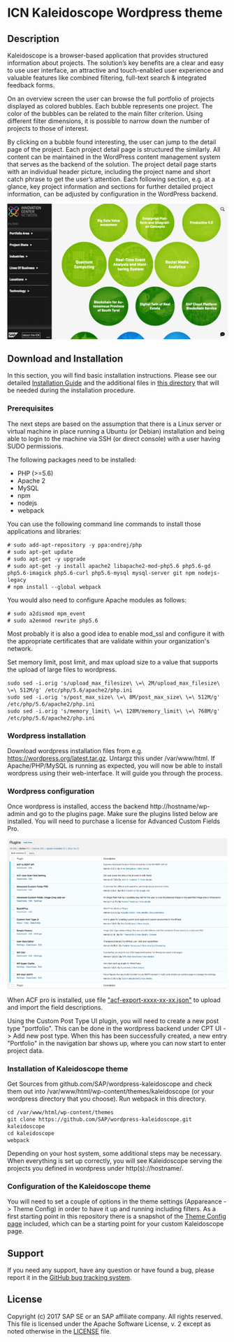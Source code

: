 ICN Kaleidoscope Wordpress theme
================================


Description
-----------

Kaleidoscope is a browser-based application that provides structured information about projects. The solution’s key benefits are a clear and easy to use user interface, an attractive and touch-enabled user experience and valuable features like combined filtering, full-text search & integrated feedback forms.

On an overview screen the user can browse the full portfolio of projects displayed as colored bubbles. Each bubble represents one project. The color of the bubbles can be related to the main filter criterion. Using different filter dimensions, it is possible to narrow down the number of projects to those of interest.

By clicking on a bubble found interesting, the user can jump to the detail page of the project. Each project detail page is structured the similarly. All content can be maintained in the WordPress content management system that serves as the backend of the solution. The project detail page starts with an individual header picture, including the project name and short catch phrase to get the user’s attention. Each following section, e.g. at a glance, key project information and sections for further detailed project information, can be adjusted by configuration in the WordPress backend.

![screenshot](installation/screenshot.png)


Download and Installation
-------------------------

In this section, you will find basic installation instructions. Please see our detailed [Installation Guide](https://github.com/SAP/wordpress-kaleidoscope/raw/master/installation/Installation%20Guide%20Kaleidoscope.docx) and the additional files in [this directory](installation/) that will be needed during the installation procedure.

### Prerequisites

The next steps are based on the assumption that there is a Linux server or virtual machine in place running a Ubuntu (or Debian) installation and being able to login to the machine via SSH (or direct console) with a user having SUDO permissions. 

The following packages need to be installed:
* PHP (>=5.6)
* Apache 2
* MySQL
* npm
* nodejs
* webpack


You can use the following command line commands to install those applications and libraries:

```
# sudo add-apt-repository -y ppa:ondrej/php
# sudo apt-get update
# sudo apt-get -y upgrade
# sudo apt-get -y install apache2 libapache2-mod-php5.6 php5.6-gd php5.6-imagick php5.6-curl php5.6-mysql mysql-server git npm nodejs-legacy
# npm install --global webpack
```

You would also need to configure Apache modules as follows:

```
# sudo a2dismod mpm_event
# sudo a2enmod rewrite php5.6
```


Most probably it is also a good idea to enable mod_ssl and configure it with the appropriate certificates that are validate within your organization's network.

Set memory limit, post limit, and max upload size to a value that supports the upload of large files to wordpress.
```
sudo sed -i.orig 's/upload_max_filesize\ \=\ 2M/upload_max_filesize\ \=\ 512M/g' /etc/php/5.6/apache2/php.ini
sudo sed -i.orig 's/post_max_size\ \=\ 8M/post_max_size\ \=\ 512M/g' /etc/php/5.6/apache2/php.ini
sudo sed -i.orig 's/memory_limit\ \=\ 128M/memory_limit\ \=\ 768M/g' /etc/php/5.6/apache2/php.ini
```

### Wordpress installation

Download wordpress installation files from e.g. https://wordpress.org/latest.tar.gz. Untargz this under /var/www/html. If Apache/PHP/MySQL is running as expected, you will now be able to install wordpress using their web-interface. It will guide you through the process. 

### Wordpress configuration 

Once wordpress is installed, access the backend http://hostname/wp-admin and go to the plugins page. Make sure the plugins listed below are installed. You will need to purchase a license for Advanced Custom Fields Pro.

![screenshot](installation/plugins.png)

When ACF pro is installed, use file ["acf-export-xxxx-xx-xx.json"](installation/acf-export-2017-09-15.json) to upload and import the field descriptions.

Using the Custom Post Type UI plugin, you will need to create a new post type "portfolio". This can be done in the wordpress backend under CPT UI -> Add new post type. When this has been successfully created, a new entry "Portfolio" in the navigation bar shows up, where you can now start to enter project data.

### Installation of Kaleidoscope theme

Get Sources from github.com/SAP/wordpress-kaleidoscope and check them out into /var/www/html/wp-content/themes/kaleidoscope (or your wordpress directory that you choose).  Run webpack in this directory.

```
cd /var/www/html/wp-content/themes
git clone https://github.com/SAP/wordpress-kaleidoscope.git kaleidoscope
cd kaleidoscope
webpack
```

Depending on your host system, some additional steps may be necessary. When everything is set up correctly, you will see Kaleidoscope serving the projects you defined in wordpress under http(s)://hostname/.

### Configuration of the Kaleidoscope theme

You will need to set a couple of options in the theme settings (Appareance -> Theme Config) in order to have it up and running including filters. As a first starting point in this repository there is a snapshot of the [Theme Config page](installation/Theme%20Config%20‹%20—%20WordPress.htm) included, which can be a starting point for your custom Kaleidoscope page.


Support
-------

If you need any support, have any question or have found a bug, please report it in the [GitHub bug tracking system](https://github.com/SAP/wordpress-kaleidoscope/issues). 

License
-------
Copyright (c) 2017 SAP SE or an SAP affiliate company. All rights reserved.
This file is licensed under the Apache Software License, v. 2 except as noted otherwise in the [LICENSE](LICENSE) file.
